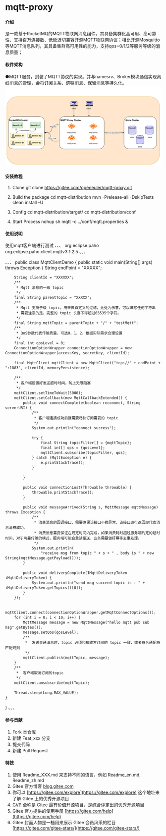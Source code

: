 # mqtt-proxy

#### 介绍
是一款基于RocketMQ的MQTT物联网消息组件，其具备集群化高可用、高可靠性、支持百万连接数、低延迟切兼容开源MQTT物联网协议；相比开源Mosquitto等MQTT消息队列，其具备集群高可用性的能力，支持qos=0/1/2等服务等级的消息质量；

#### 软件架构
●MQTT服务，封装了MQTT协议的实现。并与namesrv、Broker模块通信实现离线消息的管理，会将订阅关系、遗嘱消息、保留消息等持久化。
![mqtt-proxy](docs/pictures/mqtt-proxy.png)

#### 安装教程
1. Clone
git clone https://gitee.com/openeuler/mqtt-proxy.git

2. Build the package
cd mqtt-distribution
mvn -Prelease-all -DskipTests clean install -U

3. Config
cd mqtt-distribution/target/
cd mqtt-distribution/conf

4. Start Process
nohup sh mqtt -c ../conf/mqtt.properties &

#### 使用说明
使用mqtt客户端进行测试
、、、
<dependency>
    <groupId>org.eclipse.paho</groupId>
    <artifactId>org.eclipse.paho.client.mqttv3</artifactId>
    <version>1.2.5</version>
</dependency>
、、、
  

、、、
public class MqttClientDemo {
    public static void main(String[] args) throws Exception {
        String endPoint = "XXXXX";

        String clientId = "XXXXXX";
        /**
         * Mqtt 消息的一级 topic
         */
        final String parentTopic = "XXXXX";
        /**
         * Mqtt 支持子级 topic，用来做自定义的过滤，此处为示意，可以填写任何字符串
         * 需要注意的是，完整的 topic 长度不得超过65535个字符。
         */
        final String mqttTopic = parentTopic + "/" + "testMqtt";
        /**
         * QoS参数代表传输质量，可选0，1，2，根据实际需求合理设置
         */
        final int qosLevel = 0;
        ConnectionOptionWrapper connectionOptionWrapper = new ConnectionOptionWrapper(accessKey, secretKey, clientId);

        final MqttClient mqttClient = new MqttClient("tcp://" + endPoint + ":1883", clientId, memoryPersistence);

        /**
         * 客户端设置好发送超时时间，防止无限阻塞
         */
        mqttClient.setTimeToWait(5000);
        mqttClient.setCallback(new MqttCallbackExtended() {
            public void connectComplete(boolean reconnect, String serverURI) {
                /**
                 * 客户端连接成功后就需要尽快订阅需要的 topic
                 */
                System.out.println("connect success");

                try {
                    final String topicFilter[] = {mqttTopic};
                    final int[] qos = {qosLevel};
                    mqttClient.subscribe(topicFilter, qos);
                } catch (MqttException e) {
                    e.printStackTrace();
                }

            }

            public void connectionLost(Throwable throwable) {
                throwable.printStackTrace();
            }

            public void messageArrived(String s, MqttMessage mqttMessage) throws Exception {
                /**
                 * 消费消息的回调接口，需要确保该接口不抛异常，该接口运行返回即代表消息消费成功。
                 * 消费消息需要保证在规定时间内完成，如果消费耗时超过服务端约定的超时时间，对于可靠传输的模式，服务端可能会重试推送，业务需要做好幂等去重处理。
                 */
                System.out.println(
                    "receive msg from topic " + s + " , body is " + new String(mqttMessage.getPayload()));
            }

            public void deliveryComplete(IMqttDeliveryToken iMqttDeliveryToken) {
                System.out.println("send msg succeed topic is : " + iMqttDeliveryToken.getTopics()[0]);
            }
        });

        mqttClient.connect(connectionOptionWrapper.getMqttConnectOptions());
        for (int i = 0; i < 10; i++) {
            MqttMessage message = new MqttMessage("hello mqtt pub sub msg".getBytes());
            message.setQos(qosLevel);
            /**
             *  发送普通消息时，topic 必须和接收方订阅的 topic 一致，或者符合通配符匹配规则
             */
            mqttClient.publish(mqttTopic, message);
        }
        /**
         *  客户端取消订阅的topic
         */
        mqttClient.unsubscribe(mqttTopic);

        Thread.sleep(Long.MAX_VALUE);
    }
}
、、、
#### 参与贡献

1.  Fork 本仓库
2.  新建 Feat_xxx 分支
3.  提交代码
4.  新建 Pull Request


#### 特技

1.  使用 Readme\_XXX.md 来支持不同的语言，例如 Readme\_en.md, Readme\_zh.md
2.  Gitee 官方博客 [blog.gitee.com](https://blog.gitee.com)
3.  你可以 [https://gitee.com/explore](https://gitee.com/explore) 这个地址来了解 Gitee 上的优秀开源项目
4.  [GVP](https://gitee.com/gvp) 全称是 Gitee 最有价值开源项目，是综合评定出的优秀开源项目
5.  Gitee 官方提供的使用手册 [https://gitee.com/help](https://gitee.com/help)
6.  Gitee 封面人物是一档用来展示 Gitee 会员风采的栏目 [https://gitee.com/gitee-stars/](https://gitee.com/gitee-stars/)
